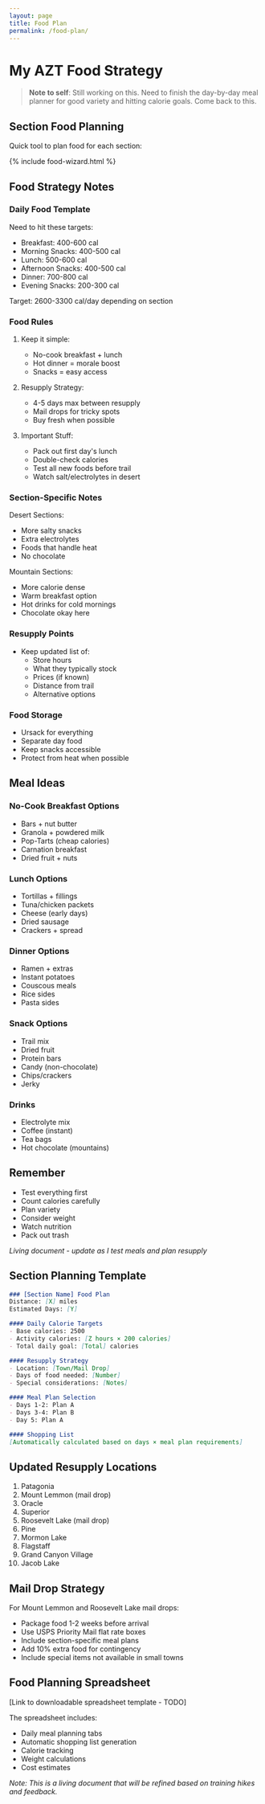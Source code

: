```yaml
---
layout: page
title: Food Plan
permalink: /food-plan/
---
```


# My AZT Food Strategy

> **Note to self**: Still working on this. Need to finish the day-by-day meal planner for good variety and hitting calorie goals. Come back to this.

## Section Food Planning
Quick tool to plan food for each section:

{% include food-wizard.html %}

## Food Strategy Notes

### Daily Food Template
Need to hit these targets:
- Breakfast: 400-600 cal
- Morning Snacks: 400-500 cal
- Lunch: 500-600 cal
- Afternoon Snacks: 400-500 cal
- Dinner: 700-800 cal
- Evening Snacks: 200-300 cal

Target: 2600-3300 cal/day depending on section

### Food Rules
1. Keep it simple:
   - No-cook breakfast + lunch
   - Hot dinner = morale boost
   - Snacks = easy access

2. Resupply Strategy:
   - 4-5 days max between resupply
   - Mail drops for tricky spots
   - Buy fresh when possible

3. Important Stuff:
   - Pack out first day's lunch
   - Double-check calories
   - Test all new foods before trail
   - Watch salt/electrolytes in desert

### Section-Specific Notes

Desert Sections:
- More salty snacks
- Extra electrolytes
- Foods that handle heat
- No chocolate

Mountain Sections:
- More calorie dense
- Warm breakfast option
- Hot drinks for cold mornings
- Chocolate okay here

### Resupply Points
- Keep updated list of:
  * Store hours
  * What they typically stock
  * Prices (if known)
  * Distance from trail
  * Alternative options

### Food Storage
- Ursack for everything
- Separate day food
- Keep snacks accessible
- Protect from heat when possible

## Meal Ideas

### No-Cook Breakfast Options
- Bars + nut butter
- Granola + powdered milk
- Pop-Tarts (cheap calories)
- Carnation breakfast
- Dried fruit + nuts

### Lunch Options
- Tortillas + fillings
- Tuna/chicken packets
- Cheese (early days)
- Dried sausage
- Crackers + spread

### Dinner Options
- Ramen + extras
- Instant potatoes
- Couscous meals
- Rice sides
- Pasta sides

### Snack Options
- Trail mix
- Dried fruit
- Protein bars
- Candy (non-chocolate)
- Chips/crackers
- Jerky

### Drinks
- Electrolyte mix
- Coffee (instant)
- Tea bags
- Hot chocolate (mountains)

## Remember
- Test everything first
- Count calories carefully
- Plan variety
- Consider weight
- Watch nutrition
- Pack out trash

*Living document - update as I test meals and plan resupply*

## Section Planning Template

```markdown
### [Section Name] Food Plan
Distance: [X] miles
Estimated Days: [Y]

#### Daily Calorie Targets
- Base calories: 2500
- Activity calories: [Z hours × 200 calories]
- Total daily goal: [Total] calories

#### Resupply Strategy
- Location: [Town/Mail Drop]
- Days of food needed: [Number]
- Special considerations: [Notes]

#### Meal Plan Selection
- Days 1-2: Plan A
- Days 3-4: Plan B
- Day 5: Plan A

#### Shopping List
[Automatically calculated based on days × meal plan requirements]
```

## Updated Resupply Locations
1. Patagonia
2. Mount Lemmon (mail drop)
3. Oracle
4. Superior
5. Roosevelt Lake (mail drop)
6. Pine
7. Mormon Lake
8. Flagstaff
9. Grand Canyon Village
10. Jacob Lake

## Mail Drop Strategy
For Mount Lemmon and Roosevelt Lake mail drops:
- Package food 1-2 weeks before arrival
- Use USPS Priority Mail flat rate boxes
- Include section-specific meal plans
- Add 10% extra food for contingency
- Include special items not available in small towns

## Food Planning Spreadsheet
[Link to downloadable spreadsheet template - TODO]

The spreadsheet includes:
- Daily meal planning tabs
- Automatic shopping list generation
- Calorie tracking
- Weight calculations
- Cost estimates

*Note: This is a living document that will be refined based on training hikes and feedback.* 